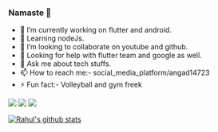 ### Namaste 🙏
<!--
**angad14723/angad14723** is a ✨ _special_ ✨ repository because its `README.md` (this file) appears on your GitHub profile.

Here are some ideas to get you started:

-->

- 🔭 I’m currently working on flutter and android.
- 🌱 Learning nodeJs.
- 👯 I’m looking to collaborate on youtube and github.
- 🤔 Looking for help with flutter team and google as well.
- 💬 Ask me about tech stuffs.
- 📫 How to reach me:- social_media_platform/angad14723
- ⚡ Fun fact:- Volleyball and gym freek

 <img src="https://img.shields.io/badge/kotlin-%230095D5.svg?&style=for-the-badge&logo=kotlin&logoColor=white"/> <img src="https://img.shields.io/badge/dart-%230175C2.svg?&style=for-the-badge&logo=dart&logoColor=white"/> <img src="https://img.shields.io/badge/Flutter%20-%2302569B.svg?&style=for-the-badge&logo=Flutter&logoColor=white" />

[![Rahul's github stats](https://github-readme-stats.vercel.app/api?username=angad14723)](https://github.com/angad14723/github-readme-stats)
